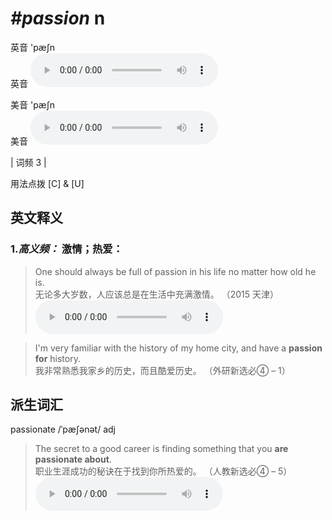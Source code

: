 # ***\#passion*** n
英音 'pæʃn  
英音
<audio src="./media/passion-B.aac" controls="controls"></audio>

美音 'pæʃn  
美音
<audio src="./media/passion.aac" controls="controls"></audio>



| 词频 3 |  

用法点拨  [C] & [U]

英文释义
---
### 1.*高义频：* **激情；热爱：**  

 > One should always be full of passion in his life no matter how old he is.  
 > 无论多大岁数，人应该总是在生活中充满激情。  （2015 天津）  
<audio src="./media/P319 passion1.aac" controls="controls"></audio>

 > I'm very familiar with the history of my home city, and have a **passion for** history.  
 > 我非常熟悉我家乡的历史，而且酷爱历史。  （外研新选必④ – 1）  


派生词汇
---
passionate /ˈpæʃənət/ adj   
 > The secret to a good career is finding something that you **are passionate about**.  
 > 职业生涯成功的秘诀在于找到你所热爱的。  （人教新选必④ – 5）  
<audio src="./media/The secret to a good career is finding something2_AAC.aac" controls="controls"></audio>



